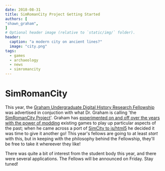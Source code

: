 ```yaml
---
date: 2018-08-31
title: SimRomanCity Project Getting Started
authors: [
"shawn_graham",
]
# Optional header image (relative to `static/img/` folder).
header:
  caption: "a modern city on ancient lines?"
  image: "city.png"
tags: 
  - games
  - archaeology
  - news
  - simromancity
---
```


# SimRomanCity

This year, the [Graham Undergraduate Digital History Research Fellowship](http://grahamresearchfellow.org/) was advertised in conjuction with what Dr. Graham is calling 'the [SimRomanCity Project](/project/simromancity/)'. Graham has [experimented on and off over the years with the power of modding](https://quod.lib.umich.edu/d/dh/12544152.0001.001/--pastplay-teaching-and-learning-history-with-technology?g=dculture;trgt=div2_ch10;view=fulltext) existing games to play up particular aspects of the past; when he came across a port of [SimCity to js/html5](http://www.graememcc.co.uk/micropolisJS/) he decided it was time to give it another go! This year's fellows are going to at least _start_ with this, but in keeping with the philosophy behind the Fellowship, they'll be free to take it whereever they like! 

There was quite a bit of interest from the student body this year, and there were several applications. The Fellows will be announced on Friday. Stay tuned!
